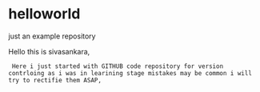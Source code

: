 # helloworld
just an example repository

Hello this is sivasankara,

     Here i just started with GITHUB code repository for version contrloing as i was in learining stage mistakes may be common i will try to rectifie them ASAP,
     
